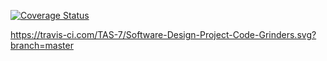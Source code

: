 
[![Coverage Status](https://coveralls.io/repos/github/rinae-hub/Software-Design-Project-Code-Grinders/badge.svg?branch=master)](https://coveralls.io/github/rinae-hub/Software-Design-Project-Code-Grinders?branch=master)


https://travis-ci.com/TAS-7/Software-Design-Project-Code-Grinders.svg?branch=master

